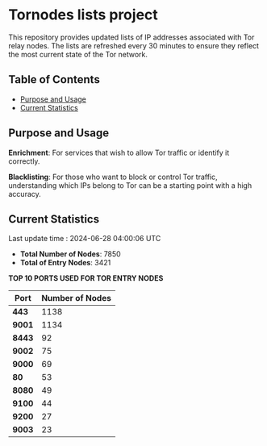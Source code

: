 # Tornodes lists project

This repository provides updated lists of IP addresses associated with Tor relay nodes. The lists are refreshed every 30 minutes to ensure they reflect the most current state of the Tor network.

## Table of Contents

- [Purpose and Usage](#purpose-and-usage)
- [Current Statistics](#current-statistics)


## Purpose and Usage

**Enrichment**: For services that wish to allow Tor traffic or identify it correctly.

**Blacklisting**: For those who want to block or control Tor traffic, understanding which IPs belong to Tor can be a starting point with a high accuracy.

## Current Statistics

Last update time : 2024-06-28 04:00:06 UTC

- **Total Number of Nodes**: 7850
- **Total of Entry Nodes**: 3421

**TOP 10 PORTS USED FOR TOR ENTRY NODES**

| **Port** | **Number of Nodes** |
|------|-----------------|
| **443**   | 1138  |
| **9001**   | 1134  |
| **8443**   | 92  |
| **9002**   | 75  |
| **9000**   | 69  |
| **80**   | 53  |
| **8080**   | 49  |
| **9100**   | 44  |
| **9200**   | 27  |
| **9003**   | 23  |

